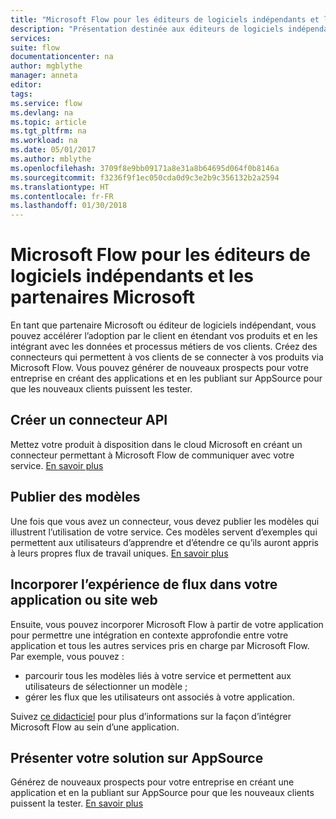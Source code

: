 ```yaml
---
title: "Microsoft Flow pour les éditeurs de logiciels indépendants et les partenaires Microsoft | Microsoft Docs"
description: "Présentation destinée aux éditeurs de logiciels indépendants et partenaires Microsoft pour les aider à tirer parti de Microsoft Flow."
services: 
suite: flow
documentationcenter: na
author: mgblythe
manager: anneta
editor: 
tags: 
ms.service: flow
ms.devlang: na
ms.topic: article
ms.tgt_pltfrm: na
ms.workload: na
ms.date: 05/01/2017
ms.author: mblythe
ms.openlocfilehash: 3709f8e9bb09171a8e31a8b64695d064f0b8146a
ms.sourcegitcommit: f3236f9f1ec050cda0d9c3e2b9c356132b2a2594
ms.translationtype: HT
ms.contentlocale: fr-FR
ms.lasthandoff: 01/30/2018
---
```

# <a name="microsoft-flow-for-isvs-and-microsoft-partners"></a>Microsoft Flow pour les éditeurs de logiciels indépendants et les partenaires Microsoft
En tant que partenaire Microsoft ou éditeur de logiciels indépendant, vous pouvez accélérer l’adoption par le client en étendant vos produits et en les intégrant avec les données et processus métiers de vos clients. Créez des connecteurs qui permettent à vos clients de se connecter à vos produits via Microsoft Flow. Vous pouvez générer de nouveaux prospects pour votre entreprise en créant des applications et en les publiant sur AppSource pour que les nouveaux clients puissent les tester.

## <a name="build-an-api-connector"></a>Créer un connecteur API
Mettez votre produit à disposition dans le cloud Microsoft en créant un connecteur permettant à Microsoft Flow de communiquer avec votre service. [En savoir plus](api-connector-overview.md)

## <a name="publish-templates"></a>Publier des modèles
Une fois que vous avez un connecteur, vous devez publier les modèles qui illustrent l’utilisation de votre service. Ces modèles servent d’exemples qui permettent aux utilisateurs d’apprendre et d’étendre ce qu’ils auront appris à leurs propres flux de travail uniques. [En savoir plus](publish-a-template.md)

## <a name="embed-the-flow-experience-in-your-website-or-app"></a>Incorporer l’expérience de flux dans votre application ou site web
Ensuite, vous pouvez incorporer Microsoft Flow à partir de votre application pour permettre une intégration en contexte approfondie entre votre application et tous les autres services pris en charge par Microsoft Flow. Par exemple, vous pouvez :

* parcourir tous les modèles liés à votre service et permettent aux utilisateurs de sélectionner un modèle ;
* gérer les flux que les utilisateurs ont associés à votre application.

Suivez [ce didacticiel](embed-flow-dev.md) pour plus d’informations sur la façon d’intégrer Microsoft Flow au sein d’une application.

## <a name="list-your-solution-on-appsource"></a>Présenter votre solution sur AppSource
Générez de nouveaux prospects pour votre entreprise en créant une application et en la publiant sur AppSource pour que les nouveaux clients puissent la tester. [En savoir plus](dev-appsource-test-drive.md)

